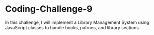 # Coding-Challenge-9
In this challenge, I will implement a Library Management System using JavaScript classes to handle books, patrons, and library sections
